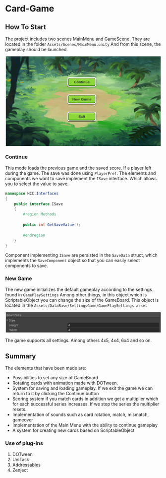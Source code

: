 # Card-Game

## How To Start

The project includes two scenes MainMenu and GameScene. They are located in the folder `Assets/Scenes/MainMenu.unity` And from this scene, the gameplay should be launched. 

<p align="center">
  <img src="ReadmeImg/MainMenu.png" alt="Main Menu" width="500"/>
</p>

### Continue

This mode loads the previous game and the saved score. If a player left during the game. The save was done using `PlayerPref`.
The elements and components we want to save implement the `ISave` interface. Which allows you to select the value to save.

```csharp
namespace HCC.Interfaces
{
    public interface ISave
    {
        #region Methods

        public int GetSaveValue();

        #endregion
    }
}
```
Component implementing `ISave` are persisted in the `SaveData` struct, which implements the `SaveComponent` object so that you can easily select components to save.

### New Game
The new game initializes the default gameplay according to the settings found in `GamePlaySettings` Among other things, in this object which is ScriptableObject you can change the size of the GameBoard. This object is located in the `Assets/DataBase/SettingsGame/GamePlaySettings.asset`

<p align="center">
  <img src="ReadmeImg/Unity_mavnwutuF6.png" alt="Main Menu" width="500"/>
</p>

The game supports all settings. Among others 4x5, 4x4, 6x4 and so on.

## Summary
The elements that have been made are:
* Possibilities to set any size of GameBoard
* Rotating cards with animation made with DOTween. 
* System for saving and loading gameplay. If we exit the game we can return to it by clicking the Continue button
* Scoring system if you match cards in addition we get a multiplier which for each successful series increases. If we stop the series the multiplier resets.
* Implementation of sounds such as card rotation, match, mismatch, gameover
* Implementation of the Main Menu with the ability to continue gameplay
* A system for creating new cards based on ScriptableObject

### Use of plug-ins

1. DOTween
2. UniTask
3. Addressables
4. Zenject


